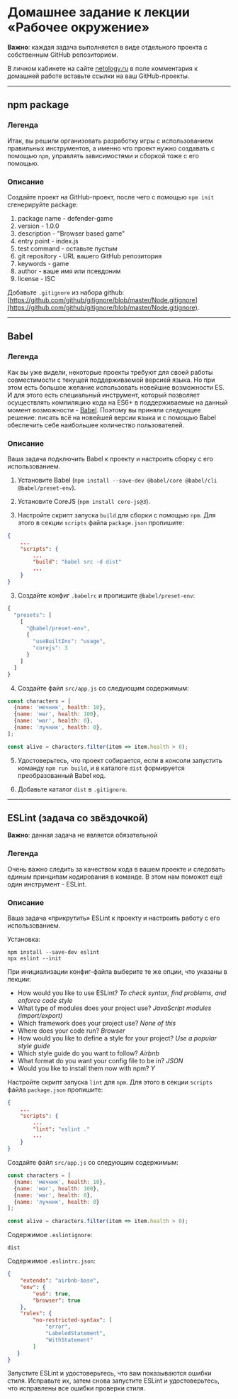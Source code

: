 # Домашнее задание к лекции «Рабочее окружение»

**Важно**: каждая задача выполняется в виде отдельного проекта с собственным GitHub репозиторием.

В личном кабинете на сайте [netology.ru](http://netology.ru/) в поле комментария к домашней работе вставьте ссылки на ваш GitHub-проекты.

---

## npm package

### Легенда

Итак, вы решили организовать разработку игры с использованием правильных инструментов, а именно что проект нужно создавать с помощью `npm`, управлять зависимостями и сборкой тоже с его помощью. 

### Описание

Создайте проект на GitHub-проект, после чего с помощью `npm init` сгенерируйте package:
1. package name - defender-game
1. version - 1.0.0
1. description - "Browser based game"
1. entry point - index.js
1. test command - оставьте пустым
1. git repository - URL вашего GitHub репозитория 
1. keywords - game
1. author - ваше имя или псевдоним
1. license - ISC

Добавьте `.gitignore` из набора github: [https://github.com/github/gitignore/blob/master/Node.gitignore](https://github.com/github/gitignore/blob/master/Node.gitignore).

---

## Babel

### Легенда

Как вы уже видели, некоторые проекты требуют для своей работы совместимости с текущей поддерживаемой версией языка. Но при этом есть большое желание использовать новейшие возможности ES. И для этого есть специальный инструмент, который позволяет осуществлять компиляцию кода на ES6+ в поддерживаемые на данный момент возможности - [Babel](https://babeljs.io). Поэтому вы приняли следующее решение: писать всё на новейшей версии языка и с помощью Babel обеспечить себе наибольшее количество пользователей.

### Описание

Ваша задача подключить Babel к проекту и настроить сборку с его использованием.

1. Установите Babel (`npm install --save-dev @babel/core @babel/cli @babel/preset-env`).
2. Установите CoreJS (`npm install core-js@3`).

2. Настройте скрипт запуска `build` для сборки с помощью `npm`. Для этого в секции `scripts` файла `package.json` пропишите:
```json
{
    ...
    "scripts": {
        ...
        "build": "babel src -d dist"
        ...
    }
}
```

3. Создайте конфиг `.babelrc` и пропишите `@babel/preset-env`:
```javascript
{
  "presets": [
    [
      "@babel/preset-env",
      {
        "useBuiltIns": "usage",
        "corejs": 3
      }
    ]
  ]
}
```

4. Создайте файл `src/app.js` со следующим содержимым:
```javascript
const characters = [
  {name: 'мечник', health: 10},
  {name: 'маг', health: 100},
  {name: 'маг', health: 0},
  {name: 'лучник', health: 0},
];

const alive = characters.filter(item => item.health > 0);
```

5. Удостоверьтесь, что проект собирается, если в консоли запустить команду `npm run build`, и в каталоге `dist` формируется преобразованный Babel код.

6. Добавьте каталог `dist` в `.gitignore`.

---

## ESLint (задача со звёздочкой)

**Важно**: данная задача не является обязательной 

### Легенда

Очень важно следить за качеством кода в вашем проекте и следовать единым принципам кодирования в команде. В этом нам поможет ещё один инструмент - ESLint.

### Описание

Ваша задача «прикрутить» ESLint к проекту и настроить работу с его использованием.

Установка:
```shell
npm install --save-dev eslint
npx eslint --init
```


При инициализации конфиг-файла выберите те же опции, что указаны в лекции:
* How would you like to use ESLint? *To check syntax, find problems, and enforce code style*
* What type of modules does your project use? *JavaScript modules (import/export)*
* Which framework does your project use? *None of this*
* Where does your code run? *Browser*
* How would you like to define a style for your project? *Use a popular style guide*
* Which style guide do you want to follow? *Airbnb*
* What format do you want your config file to be in? *JSON*
* Would you like to install them now with npm? *Y*

Настройте скрипт запуска `lint` для `npm`. Для этого в секции `scripts` файла `package.json` пропишите:
```json
{
    ...
    "scripts": {
        ...
        "lint": "eslint ."
        ...
    }
}
```

Создайте файл `src/app.js` со следующим содержимым:
```javascript
const characters = [
  {name: 'мечник', health: 10},
  {name: 'маг', health: 100},
  {name: 'маг', health: 0},
  {name: 'лучник', health: 0}
];

const alive = characters.filter(item => item.health > 0);
```

Содержимое `.eslintignore`:
```
dist
```

Содержимое `.eslintrc.json`:
```json
{
    "extends": "airbnb-base",
    "env": {
        "es6": true,
        "browser": true
    },
    "rules": {
        "no-restricted-syntax": [
            "error",
            "LabeledStatement",
            "WithStatement"
        ]
   }
}
```

Запустите ESLint и удостоверьтесь, что вам показываются ошибки стиля. Исправьте их, затем снова запустите ESLint и удостоверьтесь, что исправлены все ошибки проверки стиля.
